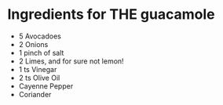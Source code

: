 # Ingredients for THE guacamole
+ 5 Avocadoes
+ 2 Onions
+ 1 pinch of salt
+ 2 Limes, and for sure not lemon!
+ 1 ts Vinegar
+ 2 ts Olive Oil
+ Cayenne Pepper
+ Coriander
